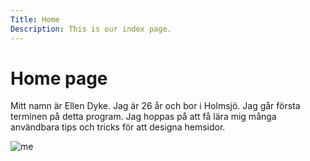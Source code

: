 ```yaml
---
Title: Home
Description: This is our index page.
---
```


Home page
==========================

Mitt namn är Ellen Dyke. Jag är 26 år och bor i Holmsjö. Jag går första terminen på detta program. Jag hoppas på att få lära mig många användbara tips och tricks för att designa hemsidor.

![me](%assets_url%/img/me.jpg)